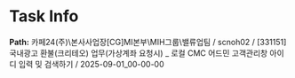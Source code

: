 # Task Info

**Path:** 카페24(주)\본사사업장\[CG]MI본부\MIH그룹\밸류업팀 / scnoh02 / [331151] 국내광고 환불(크리테오) 업무(가상계좌 요청시) _ 로컬 CMC 어드민 고객관리창 아이디 입력 밎 검색하기 / 2025-09-01_00-00-00

